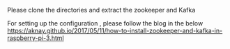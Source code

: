 Please clone the directories and extract the zookeeper and Kafka

For setting up the configuration , please follow the blog in the below
https://aknay.github.io/2017/05/11/how-to-install-zookeeper-and-kafka-in-raspberry-pi-3.html
